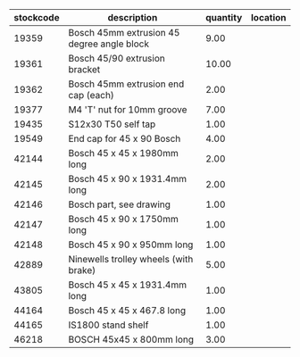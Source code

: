 |stockcode|description|quantity|location|
|---------|-----------|--------|--------|
|19359|Bosch 45mm extrusion 45 degree angle block|9.00||
|19361|Bosch 45/90 extrusion bracket|10.00||
|19362|Bosch 45mm extrusion end cap (each)|2.00||
|19377|M4 'T' nut for 10mm groove|7.00||
|19435|S12x30 T50 self tap|1.00||
|19549|End cap for 45 x 90 Bosch|4.00||
|42144|Bosch 45 x 45 x 1980mm long|2.00||
|42145|Bosch 45 x 90 x 1931.4mm long|2.00||
|42146|Bosch part, see drawing|1.00||
|42147|Bosch 45 x 90 x 1750mm long|1.00||
|42148|Bosch 45 x 90 x 950mm long|1.00||
|42889|Ninewells trolley wheels (with brake)|5.00||
|43805|Bosch 45 x 45 x 1931.4mm long|1.00||
|44164|Bosch 45 x 45 x 467.8 long|1.00||
|44165|IS1800 stand shelf|1.00||
|46218|BOSCH 45x45 x 800mm long|3.00||
